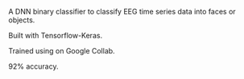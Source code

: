 A DNN binary classifier to classify EEG time series data into faces or objects.

Built with Tensorflow-Keras. 

Trained using on Google Collab. 

92% accuracy. 

